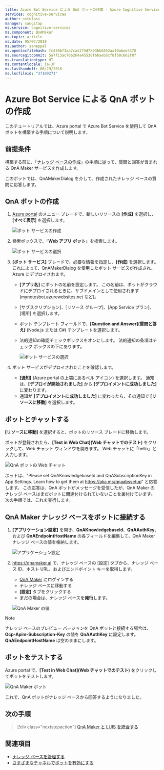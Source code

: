 ```yaml
---
title: Azure Bot Service による QnA ボットの作成 - Azure Cognitive Services | Microsoft Docs
services: cognitive-services
author: nstulasi
manager: sangitap
ms.service: cognitive-services
ms.component: QnAMaker
ms.topic: article
ms.date: 05/07/2018
ms.author: saneppal
ms.openlocfilehash: fc430bf3aa7cad279d7a93bb6892aa19abee3378
ms.sourcegitcommit: 5a7f13ac706264a45538f6baeb8cf8f30c662f8f
ms.translationtype: HT
ms.contentlocale: ja-JP
ms.lasthandoff: 06/29/2018
ms.locfileid: "37109271"
---
```

# <a name="create-a-qna-bot-with-azure-bot-service"></a>Azure Bot Service による QnA ボットの作成
このチュートリアルでは、Azure portal で Azure Bot Service を使用して QnA ボットを構築する手順について説明します。

## <a name="prerequisite"></a>前提条件
構築する前に、「[ナレッジ ベースの作成](../How-To/create-knowledge-base.md)」の手順に従って、質問と回答が含まれる QnA Maker サービスを作成します。

このボットでは、QnAMakerDialog を介して、作成されたナレッジ ベースの質問に応答します。

## <a name="create-a-qna-bot"></a>QnA ボットの作成
1. [Azure portal](https://portal.azure.com) のメニュー ブレードで、新しいリソースの **[作成]** を選択し、**[すべて表示]** を選択します。

    ![ボット サービスの作成](../media/qnamaker-tutorials-create-bot/bot-service-creation.png)

2. 検索ボックスで、「**Web アプリ ボット**」を検索します。

    ![ボット サービスの選択](../media/qnamaker-tutorials-create-bot/bot-service-selection.png)

3. **[ボット サービス]** ブレードで、必要な情報を指定し、**[作成]** を選択します。 これによって、QnAMakerDialog を使用したボット サービスが作成され、Azure にデプロイされます。

    - **[アプリ名]** にボットの名前を設定します。 この名前は、ボットがクラウドにデプロイされるときに、サブドメインとして使用されます (mynotesbot.azurewebsites.net など)。
    - [サブスクリプション]、[リソース グループ]、[App Service プラン]、[場所] を選択します。
    - ボット テンプレート フィールドで、**[Question and Answer]\(質問と答え\)** (Node.js または C#) テンプレートを選択します。
    - 法的通知の確認チェックボックスをオンにします。 法的通知の条項はチェック ボックスの下にあります。

        ![ボット サービスの選択](../media/qnamaker-tutorials-create-bot/bot-service-qna-template.PNG)

4. ボット サービスがデプロイされたことを確認します。

    - **[通知]** (Azure portal の上端にあるベル アイコン) を選択します。 通知は、**[デプロイが開始されました]** から **[デプロイメントに成功しました]** に変わります。
    - 通知が **[デプロイメントに成功しました]** に変わったら、その通知で **[リソースに移動]** を選択します。

## <a name="chat-with-the-bot"></a>ボットとチャットする
**[リソースに移動]** を選択すると、ボットのリソース ブレードに移動します。

ボットが登録されたら、**[Test in Web Chat]\(Web チャットでのテスト\)** をクリックして、Web チャット ウィンドウを開きます。 Web チャットに「hello」と入力します。

![QnA ボットの Web チャット](../media/qnamaker-tutorials-create-bot/qna-bot-web-chat.PNG)

ボットは、"Please set QnAKnowledgebaseId and QnASubscriptionKey in App Settings.  Learn how to get them at https://aka.ms/qnaabssetup" と応答します。 この応答は、QnA ボットがメッセージを受信したが、QnA Maker のナレッジ ベースはまだボットに関連付けられていないことを裏付けています。 次の手順では、これを実行します。

## <a name="connect-your-qna-maker-knowledge-base-to-the-bot"></a>QnA Maker ナレッジ ベースをボットに接続する

1. **[アプリケーション設定]** を開き、**QnAKnowledgebaseId**、**QnAAuthKey**、および **QnAEndpointHostName** の各フィールドを編集して、QnA Maker ナレッジ ベースの値を格納します。

    ![アプリケーション設定](../media/qnamaker-tutorials-create-bot/application-settings.PNG)

2. https://qnamaker.ai で、ナレッジ ベースの [設定] タブから、ナレッジ ベース ID、ホスト URL、およびエンドポイント キーを取得します。
    - [QnA Maker](https://qnamaker.ai) にログインする
    - ナレッジ ベースに移動する
    - **[設定]** タブをクリックする
    - まだの場合は、ナレッジ ベースを**発行**します。

    ![QnA Maker の値](../media/qnamaker-tutorials-create-bot/qnamaker-settings-kbid-key.PNG)

> [!NOTE]
> ナレッジ ベースのプレビュー バージョンを QnA ボットと接続する場合は、**Ocp-Apim-Subscription-Key** の値を **QnAAuthKey** に設定します。 **QnAEndpointHostName** は空のままにします。

## <a name="test-the-bot"></a>ボットをテストする
Azure portal で、**[Test in Web Chat]\(Web チャットでのテスト\)** をクリックしてボットをテストします。 

![QnA Maker ボット](../media/qnamaker-tutorials-create-bot/qna-bot-web-chat-response.PNG)

これで、QnA ボットがナレッジ ベースから回答するようになりました。

## <a name="next-steps"></a>次の手順

> [!div class="nextstepaction"]
> [QnA Maker と LUIS を統合する](./integrate-qnamaker-luis.md)

## <a name="see-also"></a>関連項目

- [ナレッジ ベースを管理する](https://qnamaker.ai)
- [さまざまなチャネルでボットを有効にする](https://docs.microsoft.com/azure/bot-service/bot-service-manage-channels)
